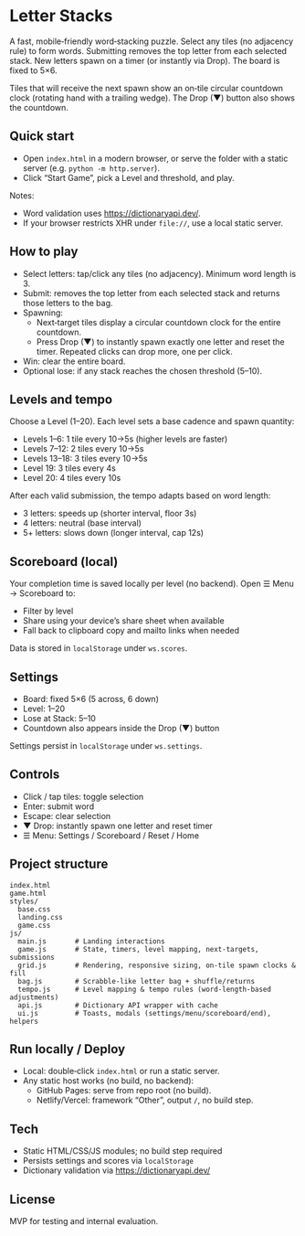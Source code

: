 # Letter Stacks

A fast, mobile‑friendly word‑stacking puzzle. Select any tiles (no adjacency rule) to form words. Submitting removes the top letter from each selected stack. New letters spawn on a timer (or instantly via Drop). The board is fixed to 5×6.

Tiles that will receive the next spawn show an on‑tile circular countdown clock (rotating hand with a trailing wedge). The Drop (▼) button also shows the countdown.

## Quick start

- Open `index.html` in a modern browser, or serve the folder with a static server (e.g. `python -m http.server`).
- Click “Start Game”, pick a Level and threshold, and play.

Notes:
- Word validation uses https://dictionaryapi.dev/.
- If your browser restricts XHR under `file://`, use a local static server.

## How to play

- Select letters: tap/click any tiles (no adjacency). Minimum word length is 3.
- Submit: removes the top letter from each selected stack and returns those letters to the bag.
- Spawning:
  - Next‑target tiles display a circular countdown clock for the entire countdown.
  - Press Drop (▼) to instantly spawn exactly one letter and reset the timer. Repeated clicks can drop more, one per click.
- Win: clear the entire board.
- Optional lose: if any stack reaches the chosen threshold (5–10).

## Levels and tempo

Choose a Level (1–20). Each level sets a base cadence and spawn quantity:

- Levels 1–6: 1 tile every 10→5s (higher levels are faster)
- Levels 7–12: 2 tiles every 10→5s
- Levels 13–18: 3 tiles every 10→5s
- Level 19: 3 tiles every 4s
- Level 20: 4 tiles every 10s

After each valid submission, the tempo adapts based on word length:

- 3 letters: speeds up (shorter interval, floor 3s)
- 4 letters: neutral (base interval)
- 5+ letters: slows down (longer interval, cap 12s)

## Scoreboard (local)

Your completion time is saved locally per level (no backend). Open ☰ Menu → Scoreboard to:
- Filter by level
- Share using your device’s share sheet when available
- Fall back to clipboard copy and mailto links when needed

Data is stored in `localStorage` under `ws.scores`.

## Settings

- Board: fixed 5×6 (5 across, 6 down)
- Level: 1–20
- Lose at Stack: 5–10
- Countdown also appears inside the Drop (▼) button

Settings persist in `localStorage` under `ws.settings`.

## Controls

- Click / tap tiles: toggle selection
- Enter: submit word
- Escape: clear selection
- ▼ Drop: instantly spawn one letter and reset timer
- ☰ Menu: Settings / Scoreboard / Reset / Home

## Project structure

```
index.html
game.html
styles/
  base.css
  landing.css
  game.css
js/
  main.js       # Landing interactions
  game.js       # State, timers, level mapping, next-targets, submissions
  grid.js       # Rendering, responsive sizing, on-tile spawn clocks & fill
  bag.js        # Scrabble-like letter bag + shuffle/returns
  tempo.js      # Level mapping & tempo rules (word-length-based adjustments)
  api.js        # Dictionary API wrapper with cache
  ui.js         # Toasts, modals (settings/menu/scoreboard/end), helpers
```

## Run locally / Deploy

- Local: double‑click `index.html` or run a static server.
- Any static host works (no build, no backend):
  - GitHub Pages: serve from repo root (no build).
  - Netlify/Vercel: framework “Other”, output `/`, no build step.

## Tech

- Static HTML/CSS/JS modules; no build step required
- Persists settings and scores via `localStorage`
- Dictionary validation via https://dictionaryapi.dev/

## License

MVP for testing and internal evaluation.

